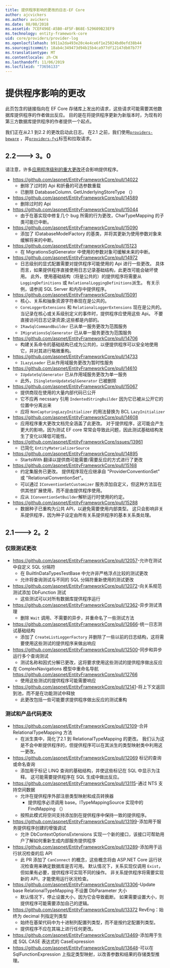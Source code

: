 ```yaml
---
title: 提供程序影响的更改的日志-EF Core
author: ajcvickers
ms.author: avickers
ms.date: 08/08/2018
ms.assetid: 7CEF496E-A5B0-4F5F-B68E-529609B23EF9
ms.technology: entity-framework-core
uid: core/providers/provider-log
ms.openlocfilehash: b911a2da493e20c4e4ce6f1e25024bd0efd38b44
ms.sourcegitcommit: 18ab4c349473d94b15b4ca977df12147db07b77f
ms.translationtype: MT
ms.contentlocale: zh-CN
ms.lasthandoff: 11/06/2019
ms.locfileid: "73656133"
---
```

# <a name="provider-impacting-changes"></a>提供程序影响的更改

此页包含的链接指向在 EF Core 存储库上发出的请求，这些请求可能需要其他数据库提供程序的作者做出反应。 目的是在将提供程序更新为新版本时，为现有的第三方数据库提供程序的作者提供一个起点。

我们正在从2.1 到2.2 的更改启动此日志。 在2.1 之前，我们使用[`providers-beware`](https://github.com/aspnet/EntityFrameworkCore/labels/providers-beware) ，并[`providers-fyi`](https://github.com/aspnet/EntityFrameworkCore/labels/providers-fyi)标签和拉取请求。

## <a name="22-----30"></a>2.2---> 3。0

请注意，许多[应用程序级别的重大更改](../what-is-new/ef-core-3.0/breaking-changes.md)还会影响提供程序。

* <https://github.com/aspnet/EntityFrameworkCore/pull/14022>
  * 删除了过时的 Api 和折叠的可选参数重载
  * 已删除 DatabaseColumn. GetUnderlyingStoreType （）
* <https://github.com/aspnet/EntityFrameworkCore/pull/14589>
  * 删除过时的 Api
* <https://github.com/aspnet/EntityFrameworkCore/pull/15044>
  * 由于在基实现中修复几个 bug 所需的行为更改，CharTypeMapping 的子类可能已中断。
* <https://github.com/aspnet/EntityFrameworkCore/pull/15090>
  * 添加了 IDatabaseModelFactory 的基类，并将其更新为使用参数对象来缓解将来的中断。
* <https://github.com/aspnet/EntityFrameworkCore/pull/15123>
  * 在 MigrationsSqlGenerator 中使用的参数对象可缓解未来的中断。
* <https://github.com/aspnet/EntityFrameworkCore/pull/14972>
  * 日志级别的显式配置需要对提供程序可能使用的 Api 进行一些更改。 具体而言，如果提供程序直接使用日志记录基础结构，此更改可能会破坏使用。 此外，使用基础结构（将是公共的）的提供程序将需要从 `LoggingDefinitions` 或 `RelationalLoggingDefinitions`派生。 有关示例，请参阅 SQL Server 和内存中提供程序。
* <https://github.com/aspnet/EntityFrameworkCore/pull/15091>
  * 核心、关系和抽象资源字符串现在是公共的。
  * `CoreLoggerExtensions` 和 `RelationalLoggerExtensions` 现在是公共的。 当记录在核心或关系级别定义的事件时，提供程序应使用这些 Api。 不要直接访问日志记录资源;这些都是内部的。
  * `IRawSqlCommandBuilder` 已从单一服务更改为范围服务
  * `IMigrationsSqlGenerator` 已从单一服务更改为范围服务
* <https://github.com/aspnet/EntityFrameworkCore/pull/14706>
  * 构建关系命令的基础结构已成为公共的，以便提供程序可以安全地使用它，并对其进行略微重构。
* <https://github.com/aspnet/EntityFrameworkCore/pull/14733>
  * `ILazyLoader` 已从作用域服务更改为暂时性服务
* <https://github.com/aspnet/EntityFrameworkCore/pull/14610>
  * `IUpdateSqlGenerator` 已从作用域服务更改为单一服务
  * 此外，`ISingletonUpdateSqlGenerator` 已被删除
* <https://github.com/aspnet/EntityFrameworkCore/pull/15067>
  * 提供商现在使用的大量内部代码已公开
  * 它不应再 necssary 引用 `IndentedStringBuilder` 因为它已被从公开它的位置中分离出来
  * 应将 `NonCapturingLazyInitializer` 的用法替换为 BCL `LazyInitializer`
* <https://github.com/aspnet/EntityFrameworkCore/pull/14608>
  * 应用程序重大更改文档完全涵盖了此更改。 对于提供程序，这可能会产生更大的影响，因为测试 EF core 常常会导致此问题，因此测试基础结构发生了变化以降低可能性。
* <https://github.com/aspnet/EntityFrameworkCore/issues/13961>
  * 已简化 `EntityMaterializerSource`
* <https://github.com/aspnet/EntityFrameworkCore/pull/14895>
  * StartsWith 翻译以提供商可能需要/需要反应的方式进行了更改
* <https://github.com/aspnet/EntityFrameworkCore/pull/15168>
  * 约定集服务已更改。 提供程序现在应继承自 "ProviderConventionSet" 或 "RelationalConventionSet"。
  * 可以通过 `IConventionSetCustomizer` 服务添加自定义，但这种方法旨在供其他扩展使用，而不是由提供程序使用。
  * 应从 `IConventionSetBuilder`解析运行时使用的约定。
* <https://github.com/aspnet/EntityFrameworkCore/pull/15288>
  * 数据种子已重构为公共 API，以避免需要使用内部类型。 这只会影响非关系提供程序，因为种子设定由所有关系提供程序的基本关系类处理。

## <a name="21-----22"></a>2.1---> 2。2

### <a name="test-only-changes"></a>仅限测试更改

* <https://github.com/aspnet/EntityFrameworkCore/pull/12057>-允许在测试中自定义 SQL 分隔符
  * 在 BuiltInDataTypesTestBase 中允许非严格浮点比较的测试更改
  * 允许将查询测试与不同的 SQL 分隔符重新使用的测试更改
* <https://github.com/aspnet/EntityFrameworkCore/pull/12072>-向关系规范测试添加 DbFunction 测试
  * 这些测试可以对所有数据库提供程序运行
* <https://github.com/aspnet/EntityFrameworkCore/pull/12362>-异步测试清理
  * 删除 `Wait` 调用、不需要的异步，并重命名了一些测试方法
* <https://github.com/aspnet/EntityFrameworkCore/pull/12666>-统一日志测试基础结构
  * 添加了 `CreateListLoggerFactory` 并删除了一些以前的日志结构，这将需要使用这些测试的提供程序来做出响应
* <https://github.com/aspnet/EntityFrameworkCore/pull/12500>-同步和异步运行多个查询测试
  * 测试名称和因式分解已更改，这将要求使用这些测试的提供程序做出反应
* 在 ComplexNavigations 模型中重命名导航 <https://github.com/aspnet/EntityFrameworkCore/pull/12766>
  * 使用这些测试的提供程序可能需要响应
* <https://github.com/aspnet/EntityFrameworkCore/pull/12141>-将上下文返回到池，而不是在功能测试中释放
  * 此更改包括一些可能要求提供程序做出反应的测试重构

### <a name="test-and-product-code-changes"></a>测试和产品代码更改

* <https://github.com/aspnet/EntityFrameworkCore/pull/12109>-合并 RelationalTypeMapping 方法
  * 在派生类中，简化了2.1 到 RelationalTypeMapping 的更改。 我们认为这是不会中断提供程序的，但提供程序可以在其派生的类型映射类中利用这一更改。
* <https://github.com/aspnet/EntityFrameworkCore/pull/12069> 标记的查询或命名查询
  * 添加用于标记 LINQ 查询的基础结构，并使这些标记在 SQL 中显示为注释。 这可能需要提供程序在 SQL 生成中做出反应。
* <https://github.com/aspnet/EntityFrameworkCore/pull/13115>-通过 NTS 支持空间数据
  * 允许在提供程序外部注册类型映射和成员转换器
    * 提供程序必须调用 base。ITypeMappingSource 实现中的 FindMapping （）
  * 按照此模式将空间支持添加到在提供程序中保持一致的提供程序。
* <https://github.com/aspnet/EntityFrameworkCore/pull/13199>-添加用于服务提供程序创建的增强调试
  * 允许 DbContextOptionsExtensions 实现一个新的接口，该接口可帮助用户了解如何重新生成内部服务提供程序
* <https://github.com/aspnet/EntityFrameworkCore/pull/13289>-添加用于运行状况检查的后 API
  * 此 PR 添加了 `CanConnect` 的概念，这些概念将由 ASP.NET Core 运行状况检查用来确定数据库是否可用。 默认情况下，关系实现仅调用 `Exist`，但如果有必要，提供程序可实现不同的操作。 非关系提供程序将需要实现新的 API，才能使用运行状况检查。
* <https://github.com/aspnet/EntityFrameworkCore/pull/13306>-Update base RelationalTypeMapping 不设置 DbParameter 大小
  * 默认情况下，停止设置大小，因为它会导致截断。 如果需要设置大小，则提供程序可能需要添加自己的逻辑。
* <https://github.com/aspnet/EntityFrameworkCore/pull/13372> RevEng：始终为 decimal 列指定列类型
  * 始终在基架代码中为十进制列配置列类型，而不是按约定配置列类型。
  * 提供程序不应在其端上进行任何更改。
* <https://github.com/aspnet/EntityFrameworkCore/pull/13469>-添加用于生成 SQL CASE 表达式的 CaseExpression
* <https://github.com/aspnet/EntityFrameworkCore/pull/13648>-可以在 SqlFunctionExpression 上指定类型映射，以改善参数和结果的存储类型推理。
